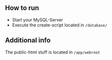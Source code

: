 How to run
----
- Start your MySQL-Server
- Execute the create-script located in `/database/`

Additional info
----
The public-html stuff is located in `/app/webroot`
